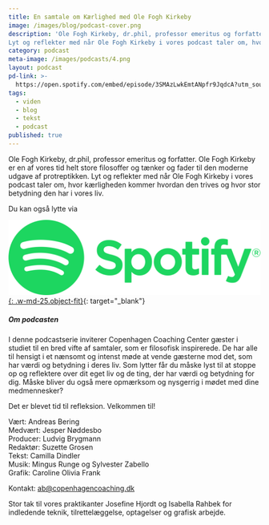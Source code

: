 ```yaml
---
title: En samtale om Kærlighed med Ole Fogh Kirkeby
image: /images/blog/podcast-cover.png
description: 'Ole Fogh Kirkeby, dr.phil, professor emeritus og forfatter. Ole Fogh Kirkeby er en af vores tid helt store filosoffer og tænker og fader til den moderne udgave af protreptikken.
Lyt og reflekter med når Ole Fogh Kirkeby i vores podcast taler om, hvor kærligheden kommer hvordan den trives og hvor stor betydning den har i vores liv.'
category: podcast
meta-image: /images/podcasts/4.png
layout: podcast
pd-link: >-
  https://open.spotify.com/embed/episode/3SMAzLwkEmtANpfr9JqdcA?utm_source=generator
tags:
  - viden
  - blog
  - tekst
  - podcast
published: true
---
```

Ole Fogh Kirkeby, dr.phil, professor emeritus og forfatter.
Ole Fogh Kirkeby er en af vores tid helt store filosoffer og tænker og fader til den moderne udgave af protreptikken.
Lyt og reflekter med når Ole Fogh Kirkeby i vores podcast taler om, hvor kærligheden kommer hvordan den trives og hvor stor betydning den har i vores liv.

Du kan også lytte via

[![Lyt til SamtaleRummet via Spotify](/images/podcasts/spotify.png "Lyt til SamtaleRummet via Spotify"){: .w-md-25.object-fit}](https://open.spotify.com/episode/3SMAzLwkEmtANpfr9JqdcA){: target="_blank"}

##### Om podcasten

I denne podcastserie inviterer Copenhagen Coaching Center gæster i studiet til en bred vifte af samtaler, som er filosofisk inspirerede. De har alle til hensigt i et nænsomt og intenst møde at vende gæsterne mod det, som har værdi og betydning i deres liv. Som lytter får du måske lyst til at stoppe op og reflektere over dit eget liv og de ting, der har værdi og betydning for dig. Måske bliver du også mere opmærksom og nysgerrig i mødet med dine medmennesker?

Det er blevet tid til refleksion. Velkommen til!

Vært: Andreas Bering<br>Medvært: Jesper Nøddesbo<br>Producer: Ludvig Brygmann<br>Redaktør: Suzette Grosen<br>Tekst: Camilla Dindler<br>Musik: Mingus Runge og Sylvester Zabello<br>Grafik: Caroline Olivia Frank

Kontakt: ab@copenhagencoaching.dk

Stor tak til vores praktikanter Josefine Hjordt og Isabella Rahbek for indledende teknik, tilrettelæggelse, optagelser og grafisk arbejde.